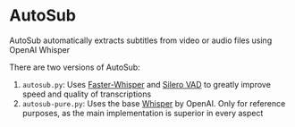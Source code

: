 # AutoSub

AutoSub automatically extracts subtitles from video or audio files using OpenAI Whisper

There are two versions of AutoSub:

1. `autosub.py`: Uses [Faster-Whisper](https://github.com/SYSTRAN/faster-whisper) and [Silero VAD](https://github.com/snakers4/silero-vad) to greatly improve speed and quality of transcriptions
2. `autosub-pure.py`: Uses the base [Whisper](https://github.com/openai/whisper) by OpenAI. Only for reference purposes, as the main implementation is superior in every aspect

